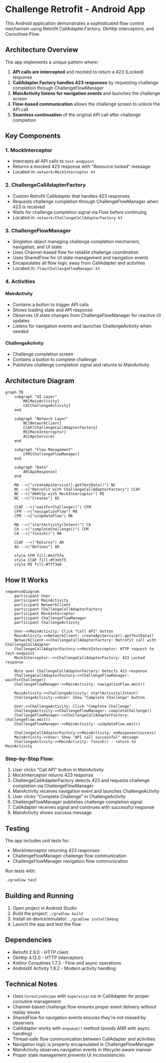 # Challenge Retrofit - Android App

This Android application demonstrates a sophisticated flow control mechanism using Retrofit CallAdapter.Factory, OkHttp interceptors, and Coroutines Flow.

## Architecture Overview

The app implements a unique pattern where:

1. **API calls are intercepted** and mocked to return a 423 (Locked) response
2. **CallAdapter.Factory handles 423 responses** by requesting challenge completion through ChallengeFlowManager
3. **MainActivity listens for navigation events** and launches the challenge screen
4. **Flow-based communication** allows the challenge screen to unlock the API call
5. **Seamless continuation** of the original API call after challenge completion

## Key Components

### 1. MockInterceptor
- Intercepts all API calls to `test-endpoint`
- Returns a mocked 423 response with "Resource locked" message
- Located in: `network/MockInterceptor.kt`

### 2. ChallengeCallAdapterFactory
- Custom Retrofit CallAdapter that handles 423 responses
- Requests challenge completion through ChallengeFlowManager when 423 is received
- Waits for challenge completion signal via Flow before continuing
- Located in: `network/ChallengeCallAdapterFactory.kt`

### 3. ChallengeFlowManager
- Singleton object managing challenge completion mechanism, navigation, and UI state
- Uses Channel-based flow for reliable challenge coordination
- Uses SharedFlow for UI state management and navigation events
- Encapsulates all flow logic away from CallAdapter and activities
- Located in: `flow/ChallengeFlowManager.kt`

### 4. Activities

#### MainActivity
- Contains a button to trigger API calls
- Shows loading state and API response
- Observes UI state changes from ChallengeFlowManager for reactive UI updates
- Listens for navigation events and launches ChallengeActivity when needed

#### ChallengeActivity
- Challenge completion screen
- Contains a button to complete challenge
- Publishes challenge completion signal and returns to MainActivity

## Architecture Diagram

```mermaid
graph TB
    subgraph "UI Layer"
        MA[MainActivity]
        CA[ChallengeActivity]
    end

    subgraph "Network Layer"
        NC[NetworkClient]
        CCAF[ChallengeCallAdapterFactory]
        MI[MockInterceptor]
        AS[ApiService]
    end

    subgraph "Flow Management"
        CFM[ChallengeFlowManager]
    end

    subgraph "Data"
        AR[ApiResponse]
    end

    MA -->|"createApiService().getTestData()"| NC
    NC -->|"Retrofit with ChallengeCallAdapterFactory"| CCAF
    NC -->|"OkHttp with MockInterceptor"| MI
    NC -->|"Creates"| AS

    CCAF -->|"waitForChallenge()"| CFM
    CFM -->|"navigationFlow"| MA
    CFM -->|"uiUpdateFlow"| MA

    MA -->|"startActivity(Intent)"| CA
    CA -->|"completeChallenge()"| CFM
    CA -->|"finish()"| MA

    CCAF -->|"Returns"| AR
    AS -->|"Defines"| AR

    style CFM fill:#e1f5fe
    style CCAF fill:#f3e5f5
    style MI fill:#fff3e0
```

## How It Works

```mermaid
sequenceDiagram
    participant User
    participant MainActivity
    participant NetworkClient
    participant ChallengeCallAdapterFactory
    participant MockInterceptor
    participant ChallengeFlowManager
    participant ChallengeActivity

    User->>MainActivity: Click "Call API" button
    MainActivity->>NetworkClient: createApiService().getTestData()
    NetworkClient->>ChallengeCallAdapterFactory: Retrofit call with ChallengeCallAdapter
    ChallengeCallAdapterFactory->>MockInterceptor: HTTP request to test-endpoint
    MockInterceptor-->>ChallengeCallAdapterFactory: 423 Locked response

    Note over ChallengeCallAdapterFactory: Detects 423 response
    ChallengeCallAdapterFactory->>ChallengeFlowManager: waitForChallenge()
    ChallengeFlowManager->>MainActivity: navigationFlow.emit()

    MainActivity->>ChallengeActivity: startActivity(Intent)
    ChallengeActivity->>User: Show "Complete Challenge" button

    User->>ChallengeActivity: Click "Complete Challenge"
    ChallengeActivity->>ChallengeFlowManager: completeChallenge()
    ChallengeFlowManager->>ChallengeCallAdapterFactory: challengeFlow.emit()
    ChallengeFlowManager->>MainActivity: uiUpdateFlow.emit()

    ChallengeCallAdapterFactory->>MainActivity: onResponse(success)
    MainActivity->>User: Show "API call successful" message
    ChallengeActivity->>MainActivity: finish() - return to MainActivity
```

### Step-by-Step Flow:

1. User clicks "Call API" button in MainActivity
2. MockInterceptor returns 423 response
3. ChallengeCallAdapterFactory detects 423 and requests challenge completion via ChallengeFlowManager
4. MainActivity receives navigation event and launches ChallengeActivity
5. User clicks "Complete Challenge" in ChallengeActivity
6. ChallengeFlowManager publishes challenge completion signal
7. CallAdapter receives signal and continues with successful response
8. MainActivity shows success message

## Testing

The app includes unit tests for:
- MockInterceptor returning 423 responses
- ChallengeFlowManager challenge flow communication
- ChallengeFlowManager navigation flow communication

Run tests with:
```bash
./gradlew test
```

## Building and Running

1. Open project in Android Studio
2. Build the project: `./gradlew build`
3. Install on device/emulator: `./gradlew installDebug`
4. Launch the app and test the flow

## Dependencies

- Retrofit 2.9.0 - HTTP client
- OkHttp 4.12.0 - HTTP interceptors
- Kotlinx Coroutines 1.7.3 - Flow and async operations
- AndroidX Activity 1.8.2 - Modern activity handling

## Technical Notes

- Uses `CoroutineScope` with `SupervisorJob` in CallAdapter for proper coroutine management
- Channel-based challenge flow ensures proper event delivery without replay issues
- SharedFlow for navigation events ensures they're not missed by observers
- CallAdapter works with `enqueue()` method (avoids ANR with async handling)
- Thread-safe flow communication between CallAdapter and activities
- Navigation logic is properly encapsulated in ChallengeFlowManager
- MainActivity observes navigation events in lifecycle-aware manner
- Proper state management prevents UI inconsistencies
